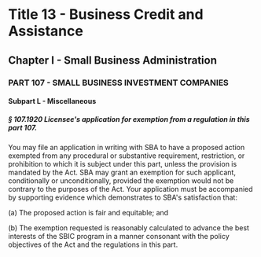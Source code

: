 
# Title 13 - Business Credit and Assistance
## Chapter I - Small Business Administration
### PART 107 - SMALL BUSINESS INVESTMENT COMPANIES
#### Subpart L - Miscellaneous
##### § 107.1920 Licensee's application for exemption from a regulation in this part 107.

You may file an application in writing with SBA to have a proposed action exempted from any procedural or substantive requirement, restriction, or prohibition to which it is subject under this part, unless the provision is mandated by the Act. SBA may grant an exemption for such applicant, conditionally or unconditionally, provided the exemption would not be contrary to the purposes of the Act. Your application must be accompanied by supporting evidence which demonstrates to SBA's satisfaction that:

(a) The proposed action is fair and equitable; and

(b) The exemption requested is reasonably calculated to advance the best interests of the SBIC program in a manner consonant with the policy objectives of the Act and the regulations in this part.
